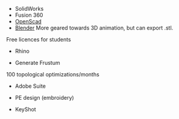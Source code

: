* SolidWorks
* Fusion 360
* [OpenScad](http://openscad.org/)
* [Blender](https://www.blender.org/) More geared towards 3D animation, but can export .stl.

Free licences for students

* Rhino

* Generate Frustum

100 topological optimizations/months

* Adobe Suite

* PE design (embroidery)
* KeyShot
